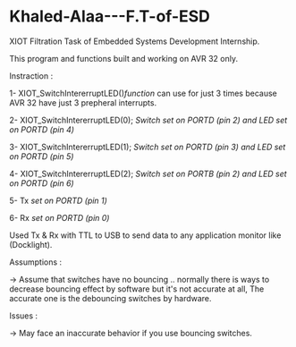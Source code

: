 # Khaled-Alaa---F.T-of-ESD
XIOT Filtration Task of Embedded Systems Development Internship.

This program and functions built and working on AVR 32 only.


Instraction :

1- XIOT_SwitchIntererruptLED()_function_ can use for just 3 times because AVR 32 have just 3 prepheral interrupts.

2- XIOT_SwitchIntererruptLED(0); _Switch set on PORTD (pin 2) and LED set on PORTD (pin 4)_

3- XIOT_SwitchIntererruptLED(1); _Switch set on PORTD (pin 3) and LED set on PORTD (pin 5)_

4- XIOT_SwitchIntererruptLED(2); _Switch set on PORTB (pin 2) and LED set on PORTD (pin 6)_

5- Tx _set on PORTD (pin 1)_

6- Rx _set on PORTD (pin 0)_

Used Tx & Rx with TTL to USB to send data to any application monitor like (Docklight).


Assumptions :

-> Assume that switches have no bouncing .. normally there is ways to decrease bouncing effect by software but it's not accurate at all, The accurate one is the debouncing switches by hardware.


Issues :

-> May face an inaccurate behavior if you use bouncing switches.
